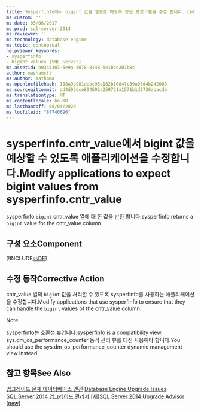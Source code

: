 ```yaml
---
title: Sysperfinfo에서 bigint 값을 필요로 하도록 응용 프로그램을 수정 합니다. cntr_value | Microsoft Docs
ms.custom: ''
ms.date: 03/06/2017
ms.prod: sql-server-2014
ms.reviewer: ''
ms.technology: database-engine
ms.topic: conceptual
helpviewer_keywords:
- sysperfinfo
- bigint values [SQL Server]
ms.assetid: b0345303-6e9a-4078-8148-6e1bce207b8c
author: mashamsft
ms.author: mathoma
ms.openlocfilehash: 108a9b981debc95e182b16847c39a03d4b242088
ms.sourcegitcommit: ad4d92dce894592a259721a1571b1d8736abacdb
ms.translationtype: MT
ms.contentlocale: ko-KR
ms.lasthandoff: 08/04/2020
ms.locfileid: "87740696"
---
```

# <a name="modify-applications-to-expect-bigint-values-from-sysperfinfocntr_value"></a><span data-ttu-id="d1c24-102">sysperfinfo.cntr_value에서 bigint 값을 예상할 수 있도록 애플리케이션을 수정합니다.</span><span class="sxs-lookup"><span data-stu-id="d1c24-102">Modify applications to expect bigint values from sysperfinfo.cntr_value</span></span>
  <span data-ttu-id="d1c24-103">sysperfinfo `bigint` cntr_value 열에 대 한 값을 반환 합니다.</span><span class="sxs-lookup"><span data-stu-id="d1c24-103">sysperfinfo returns a `bigint` value for the cntr_value column.</span></span>  
  
## <a name="component"></a><span data-ttu-id="d1c24-104">구성 요소</span><span class="sxs-lookup"><span data-stu-id="d1c24-104">Component</span></span>  
 [!INCLUDE[ssDE](../../includes/ssde-md.md)]  
  
## <a name="corrective-action"></a><span data-ttu-id="d1c24-105">수정 동작</span><span class="sxs-lookup"><span data-stu-id="d1c24-105">Corrective Action</span></span>  
 <span data-ttu-id="d1c24-106">cntr_value 열의 `bigint` 값을 처리할 수 있도록 sysperfinfo를 사용하는 애플리케이션을 수정합니다.</span><span class="sxs-lookup"><span data-stu-id="d1c24-106">Modify applications that use sysperfinfo to ensure that they can handle the `bigint` values of the cntr_value column.</span></span>  
  
> [!NOTE]  
>  <span data-ttu-id="d1c24-107">sysperfinfo는 호환성 뷰입니다.</span><span class="sxs-lookup"><span data-stu-id="d1c24-107">sysperfinfo is a compatibility view.</span></span> <span data-ttu-id="d1c24-108">sys.dm_os_performance_counter 동적 관리 뷰를 대신 사용해야 합니다.</span><span class="sxs-lookup"><span data-stu-id="d1c24-108">You should use the sys.dm_os_performance_counter dynamic management view instead.</span></span>  
  
## <a name="see-also"></a><span data-ttu-id="d1c24-109">참고 항목</span><span class="sxs-lookup"><span data-stu-id="d1c24-109">See Also</span></span>  
 <span data-ttu-id="d1c24-110">[업그레이드 문제 데이터베이스 엔진](../../../2014/sql-server/install/database-engine-upgrade-issues.md) </span><span class="sxs-lookup"><span data-stu-id="d1c24-110">[Database Engine Upgrade Issues](../../../2014/sql-server/install/database-engine-upgrade-issues.md) </span></span>  
 [<span data-ttu-id="d1c24-111">SQL Server 2014 업그레이드 관리자 &#91;새&#93;</span><span class="sxs-lookup"><span data-stu-id="d1c24-111">SQL Server 2014 Upgrade Advisor &#91;new&#93;</span></span>](sql-server-2014-upgrade-advisor.md)  
  
  
